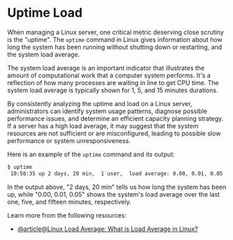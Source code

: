 # Uptime Load

When managing a Linux server, one critical metric deserving close scrutiny is the "uptime". The `uptime` command in Linux gives information about how long the system has been running without shutting down or restarting, and the system load average.

The system load average is an important indicator that illustrates the amount of computational work that a computer system performs. It's a reflection of how many processes are waiting in line to get CPU time. The system load average is typically shown for 1, 5, and 15 minutes durations.

By consistently analyzing the uptime and load on a Linux server, administrators can identify system usage patterns, diagnose possible performance issues, and determine an efficient capacity planning strategy. If a server has a high load average, it may suggest that the system resources are not sufficient or are misconfigured, leading to possible slow performance or system unresponsiveness. 

Here is an example of the `uptime` command and its output:

```bash
$ uptime
 10:58:35 up 2 days, 20 min,  1 user,  load average: 0.00, 0.01, 0.05
```

In the output above, "2 days, 20 min" tells us how long the system has been up, while "0.00, 0.01, 0.05" shows the system's load average over the last one, five, and fifteen minutes, respectively.

Learn more from the following resources:

- [@article@Linux Load Average: What is Load Average in Linux?](https://www.digitalocean.com/community/tutorials/load-average-in-linux)
